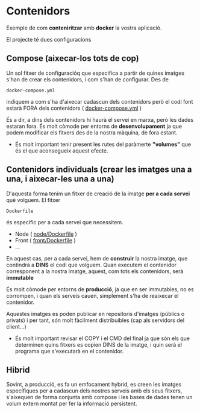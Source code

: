 # Contenidors

Exemple de com **conteniritzar** amb **docker** la vostra aplicació.

El projecte té dues configuracions
## Compose (aixecar-los tots de cop)
Un sol fitxer de configuracióq que especifica a partir de quines imatges s'han de crear els contenidors, i com s'han de configurar.
Des de
```
docker-compose.yml
```
indiquem a com s'ha d'aixecar cadascun dels contenidors però el codi font estarà FORA dels contenidors (  [docker-compose.yml](docker-compose.yml) )

És a dir, a dins dels contenidors hi haurà el servei en marxa, però les dades estaran fora.
És molt còmode per entorns de **desenvolupament** ja que podem modificar els fitxers des de la nostra màquina, de fora estant.

* És molt important tenir present les rutes del paràmerte **"volumes"** que és el que aconsegueix aquest efecte.


## Contenidors individuals (crear les imatges una a una, i aixecar-les una a una)
D'aquesta forma tenim un fitxer de creació de la imatge **per a cada servei** què volguem. El fitxer
```
Dockerfile
```
és específic per a cada servei que necessitem.
* Node  (  [node/Dockerfile](node/Dockerfile) )
* Front ( [front/Dockerfile](front/Dockerfile) )
* ...

En aquest cas, per a cada servei, hem de **construir** la nostra imatge, que contindrà a **DINS** el codi que volguem.
Quan executem el contenidor corresponent a la nostra imatge, aquest, com tots els contenidors, serà **immutable**

És molt còmode per entorns de **producció**, ja que en ser immutables, no es corrompen, i quan els serveis cauen, simplement s'ha de reaixecar el contenidor.

Aquestes imatges es poden publicar en repositoris d'imatges (públics o privats) i per tant, són molt fàcilment distribuibles (cap als servidors del client...)

* És molt important revisar el COPY i el CMD del final ja que són els que determinen quins fitxers es copien DINS de la imatge, i quin serà el programa que s'executarà en el contenidor.

## Hibrid
Sovint, a producció, es fa un emfocament hybrid, es creen les imatges específiques per a cadascun dels nostres serveis amb els seus fitxers, s'aixequen de forma conjunta amb compose i les bases de dades tenen un volum extern montat per fer la informació persistent.

